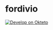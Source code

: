 # fordivio


[![Develop on Okteto](https://okteto.com/develop-okteto.svg)](https://cloud.okteto.com/deploy)
